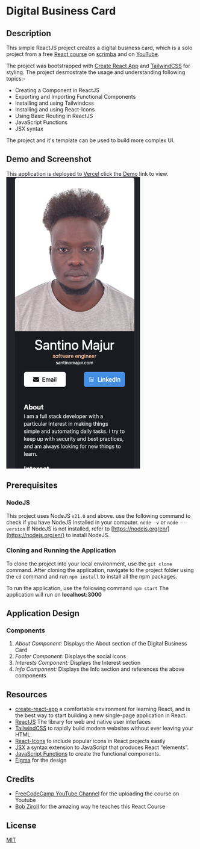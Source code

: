 # Digital Business Card

## Description 

This simple ReactJS project creates a digital business card, which is a solo project from a free [React course](https://scrimba.com/learn/learnreact/solo-project-pro-digital-business-card-coce646e88eea46f91af43ca4) on [scrimba](https://scrimba.com/) and on [YouTube](https://www.youtube.com/watch?v=bMknfKXIFA8&t=5083s).

The project was bootstrapped with [Create React App](https://github.com/facebook/create-react-app) and [TailwindCSS](https://tailwindcss.com/) for styling. The project desmostrate the usage and understanding following topics:-

- Creating a Component in ReactJS
- Exporting and Importing Functional Components
- Installing and using Tailwindcss
- Installing and using React-Icons
- Using Basic Routing in ReactJS
- JavaScript Functions
- JSX syntax

The project and it's template can be used to build more complex UI.

## Demo and Screenshot
This application is deployed to [Vercel](https://vercel.com/) click the 
[Demo](https://business-card-olive.vercel.app/) link to view.
![Screenshot](/src/images/screenshot.png)

## Prerequisites

### NodeJS

This project uses NodeJS ```v21.0``` and above. use the following command to check if you have NodeJS installed in your computer.
```node -v``` or ```node --version```
 If NodeJS is not installed, refer to [https://nodejs.org/en/](https://nodejs.org/en/) to install NodeJS.

 ### Cloning and Running the Application

 To clone the project into your local environment, use the ```git clone``` command. After cloning the application, navigate to the project folder using the ```cd``` command and run ```npm install``` to install all the npm packages.

 To run the application, use the following command
 ```npm start```
 The application will run on **localhost:3000**

 ## Application Design

 ### Components
 
 1. _About Component:_ Displays the About section of the Digital Business Card
 2. _Footer Component:_ Displays the social icons
 3. _Interests Component:_ Displays the Interest section
 4. _Info Component:_ Displays the Info section and references the above components

 ## Resources

 - [create-react-app](https://create-react-app.dev/) a comfortable environment for learning React, and is the best way to start building a new single-page application in React.
 - [ReactJS](https://react.dev/) The library for web and native user interfaces
 - [TailwindCSS](https://tailwindcss.com/) to rapidly build modern websites without ever leaving your HTML.
 - [React-Icons](https://react-icons.github.io/react-icons/) to include popular icons in React projects easily
 - [JSX](https://legacy.reactjs.org/docs/introducing-jsx.html) a syntax extension to JavaScript that produces React “elements”.
 - [JavaScript Functions](https://www.freecodecamp.org/news/javascript-functions-and-scope/) to create the functional components.
 - [Figma](https://www.figma.com/file/u5hCh4ljLXIOBNKKbq6P0r/Digital-Business-Card-(Copy)?type=design&node-id=0-129&mode=design&t=Nok36go74eVM4TXO-0) for the design

 ## Credits

 - [FreeCodeCamp YouTube Channel](https://www.youtube.com/results?search_query=freecodecamp) for the uploading the course on Youtube
 - [Bob Ziroll](https://twitter.com/bobziroll) for the amazing way he teaches this React Course

 ## License
 [MIT](https://choosealicense.com/licenses/mit/)
